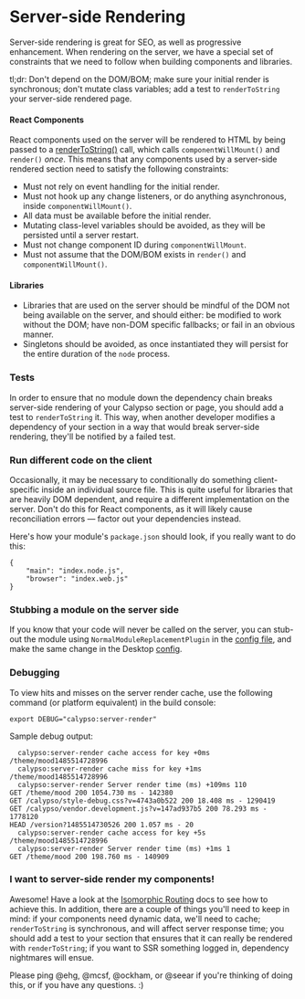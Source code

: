 Server-side Rendering
=====================

Server-side rendering is great for SEO, as well as progressive enhancement. When rendering on the server, we have a special set of constraints that we need to follow when building components and libraries.

tl;dr: Don't depend on the DOM/BOM; make sure your initial render is synchronous; don't mutate class variables; add a test to `renderToString` your server-side rendered page.

#### React Components

React components used on the server will be rendered to HTML by being passed to a [renderToString()](https://facebook.github.io/react/docs/top-level-api.html#reactdomserver.rendertostring) call, which calls `componentWillMount()` and `render()` _once_. This means that any components used by a server-side rendered section need to satisfy the following constraints:
* Must not rely on event handling for the initial render.
* Must not hook up any change listeners, or do anything asynchronous, inside `componentWillMount()`.
* All data must be available before the initial render.
* Mutating class-level variables should be avoided, as they will be persisted until a server restart.
* Must not change component ID during `componentWillMount`.
* Must not assume that the DOM/BOM exists in `render()` and `componentWillMount()`.

#### Libraries

* Libraries that are used on the server should be mindful of the DOM not being available on the server, and should either: be modified to work without the DOM; have non-DOM specific fallbacks; or fail in an obvious manner.
* Singletons should be avoided, as once instantiated they will persist for the entire duration of the `node` process.

### Tests

In order to ensure that no module down the dependency chain breaks server-side rendering of your Calypso section or page, you should add a test to `renderToString` it. This way, when another developer modifies a dependency of your section in a way that would break server-side rendering, they'll be notified by a failed test.

### Run different code on the client

Occasionally, it may be necessary to conditionally do something client-specific inside an individual source file. This is quite useful for libraries that are heavily DOM dependent, and require a different implementation on the server. Don't do this for React components, as it will likely cause reconciliation errors — factor out your dependencies instead.

Here's how your module's `package.json` should look, if you really want to do this:
```
{
	"main": "index.node.js",
	"browser": "index.web.js"
}
```

### Stubbing a module on the server side

If you know that your code will never be called on the server, you can stub-out the module using `NormalModuleReplacementPlugin` in the [config file](https://github.com/Automattic/wp-calypso/blob/master/webpack.config.node.js), and make the same change in the Desktop [config](https://github.com/Automattic/wp-desktop/blob/master/webpack.shared.js).

### Debugging

To view hits and misses on the server render cache, use the following command (or platform equivalent) in the build console:

`export DEBUG="calypso:server-render"`

Sample debug output:
```
  calypso:server-render cache access for key +0ms /theme/mood1485514728996
  calypso:server-render cache miss for key +1ms /theme/mood1485514728996
  calypso:server-render Server render time (ms) +109ms 110
GET /theme/mood 200 1054.730 ms - 142380
GET /calypso/style-debug.css?v=4743a0b522 200 18.408 ms - 1290419
GET /calypso/vendor.development.js?v=147ad937b5 200 78.293 ms - 1778120
HEAD /version?1485514730526 200 1.057 ms - 20
  calypso:server-render cache access for key +5s /theme/mood1485514728996
  calypso:server-render Server render time (ms) +1ms 1
GET /theme/mood 200 198.760 ms - 140909
```

### I want to server-side render my components!

Awesome! Have a look at the [Isomorphic Routing](isomorphic-routing.md) docs to see how to achieve this. In addition, there are a couple of things you'll need to keep in mind: if your components need dynamic data, we'll need to cache; `renderToString` is synchronous, and will affect server response time; you should add a test to your section that ensures that it can really be rendered with `renderToString`; if you want to SSR something logged in, dependency nightmares will ensue.

Please ping @ehg, @mcsf, @ockham, or @seear if you're thinking of doing this, or if you have any questions. :)
